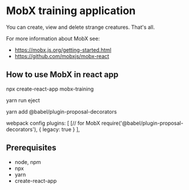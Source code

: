 # MobX training application

You can create, view and delete strange creatures. That's all.

For more information about MobX see:
* https://mobx.js.org/getting-started.html
* https://github.com/mobxjs/mobx-react

## How to use MobX in react app
 
npx create-react-app mobx-training

yarn run eject

yarn add @babel/plugin-proposal-decorators

webpack config
              plugins: [
                [// for  MobX
                  require('@babel/plugin-proposal-decorators'),
                  { legacy: true }
                ],
                
## Prerequisites
* node, npm
* npx
* yarn
* create-react-app

